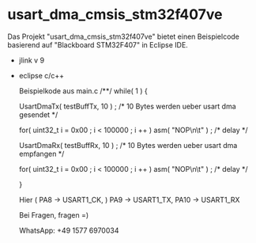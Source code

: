 # usart_dma_cmsis_stm32f407ve
Das Projekt "usart_dma_cmsis_stm32f407ve" bietet einen Beispielcode basierend auf "Blackboard STM32F407" in Eclipse IDE.
- jlink v 9
- eclipse c/c++
	
  Beispielkode aus main.c
  /**/
  while( 1 ) {
  	
	UsartDmaTx( testBuffTx, 10 ) ;						                /* 10 Bytes werden ueber usart dma gesendet */
	
	for( uint32_t i = 0x00 ; i < 100000 ; i ++ ) asm( "NOP\n\t" ) ;				/* delay */
	
	UsartDmaRx( testBuffRx, 10 ) ;						                /* 10 Bytes werden ueber usart dma empfangen */
	
	for( uint32_t i = 0x00 ; i < 100000 ; i ++ ) asm( "NOP\n\t" ) ; /* delay */
  
  }
  
  Hier ( PA8 -> USART1_CK, ) PA9 -> USART1_TX, PA10 -> USART1_RX
  
  Bei Fragen, fragen =)
  
  WhatsApp: +49 1577 6970034
